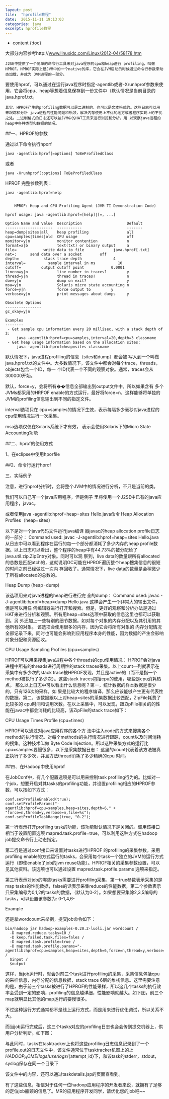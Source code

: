 ```yaml
---
layout: post
tile:  "hprofile教程"
date:  2015-11-11 19:13:03
categories: java 
excerpt: hprofile教程
---
```


* content
{:toc}



大部分内容参考http://www.linuxidc.com/Linux/2012-04/58178.htm


    J2SE中提供了一个简单的命令行工具来对java程序的cpu和heap进行 profiling，叫做HPROF。HPROF实际上是JVM中的一个native的库，它会在JVM启动的时候通过命令行参数来动态加载，并成为 JVM进程的一部分。

   要使用hprof，可以通过在运行java程序时指定-agentlib或者-Xrunhprof参数来使用，它会将cpu、heap等想着信息保存到一份文件中（默认情况是当前目录的java.hprof.txt。

    其实，HPROF产生的profiling数据可以是二进制的，也可以是文本格式的。这些日志可以用来跟踪和分析 java进程的性能问题和瓶颈，解决内存使用上不优的地方或者程序实现上的不优之处。二进制格式的日志还可以被JVM中的HAT工具来进行浏览和分析，用 以观察java进程的heap中各种类型和数据的情况。



##一、HPROF的参数

通过以下命令执行hporf

	java -agentlib:hprof[=options] ToBeProfiledClass
或者

	java -Xrunhprof[:options] ToBeProfiledClass

HPROF 完整参数列表：


	java -agentlib:hprof=help


        HPROF: Heap and CPU Profiling Agent (JVM TI Demonstration Code)

    hprof usage: java -agentlib:hprof=[help]|[=, ...]

    Option Name and Value  Description                    Default
    ---------------------  -----------                    -------
    heap=dump|sites|all    heap profiling                 all
    cpu=samples|times|old  CPU usage                      off
    monitor=y|n            monitor contention             n
    format=a|b             text(txt) or binary output     a
    file=            write data to file             java.hprof[.txt]
    net=:      send data over a socket        off
    depth=           stack trace depth              4
    interval=          sample interval in ms          10
    cutoff=         output cutoff point            0.0001
    lineno=y|n             line number in traces?         y
    thread=y|n             thread in traces?              n
    doe=y|n                dump on exit?                  y
    msa=y|n                Solaris micro state accounting n
    force=y|n              force output to         y
    verbose=y|n            print messages about dumps     y

    Obsolete Options
    ----------------
    gc_okay=y|n

    Examples
    --------
     - Get sample cpu information every 20 millisec, with a stack depth of 3:
         java -agentlib:hprof=cpu=samples,interval=20,depth=3 classname
     - Get heap usage information based on the allocation sites:
         java -agentlib:hprof=heap=sites classname

默认情况下，java进程profiling的信息（sites和dump）都会被 写入到一个叫做java.hprof.txt的文件中。大多数情况下，该文件中都会对每个trace，threads，objects包含一个ID，每一 个ID代表一个不同的观察对象。通常，traces会从300000开始。

默认，force=y，会将所有��信息全部输出到output文件中，所以如果含有 多个JVMs都采用的HRPOF enable的方式运行，最好将force=n，这样能够将单独的JVM的profiling信息输出到不同的指定文件。

interval选项只在 cpu=samples的情况下生效，表示每隔多少毫秒对java进程的cpu使用情况进行一次采集。

msa选项仅仅在Solaris系统下才有效， 表示会使用Solaris下的Micro State Accounting功能

##二、hprof的使用方式

1、在eclipse中使用hporfile

##2、命令行运行hprof

三、实际例子

注意，进行hprof分析时，会将整个JVM中的情况进行分析，不只是当前的类。

我们可以自己写一个java应用程序，但是例子 里将使用一个J2SE中已有的java应用程序，javac。

或者使用java -agentlib:hprof=heap=sites Hello.java命令
Heap Allocation Profiles（heap=sites）

以下是对一个java代码文件运行java编译 器javac的heap allocation profile日志的一部分：
Command used: javac -J-agentlib:hprof=heap=sites Hello.java
从日志中可以看到程序在运行的每一个部分都消耗了多少内存的heap profile数据。以上日志可以看出，整个程序的heap中有44.73%的被分配给了java.util.zip.ZipEntry对象。同时可以观 察到，live data的数量跟所有allocated的总数是匹配atch的，这就说明GC可能在HPROF遍历整个heap搜集信息的很短的时间之前已经做过一次内 存回收了。通常情况下，live data的数量是会稍微少于所有allocated的总数的。

Heap Dump (heap=dump)


该选项用来对java进程的heap进行进行完 全的dump：
Command used: javac -J-agentlib:hprof=heap=dump Hello.java
这样会产生一个非常大的输出文件，但是可以用任 何编辑器进行打开和搜索。但是，更好的观察和分析办法是通过HAT来进行分析和观察。所有用heap=sites选项中获取的信息这里也都可以获取到。另 外还加上一些特别的细节数据。如对每个对象的内存分配以及其引用的其他所有的对象。
该选项会使用很多的内存，因为它会将所有对象的 内存分配情况全部记录下来，同时也可能会影响到应用程序本身的性能，因为数据的产生会影响对象分配和资源回收。

CPU Usage Sampling Profiles (cpu=samples)


HPROF可以用来搜集java进程中各个threads的cpu使用情况：
HPROF会对java进程中所有的threads进行周期性的stack traces采集。以上count一列就表示在采集中有多少次的stack trace被HPROF发现，并且是active的（而不是指一个method被执行了多少次）。这些stack traces包括cpu的使用，哪些是cpu消耗热点。
那么以上日志中可以看出什么信息呢？第一，统计数据的样本数据是很少的，只有126次的采样，如 果是比较大的程序编译，那么应该能够产生更有代表性的数据。第二，该数据跟以上对heap=sites的采集数据比较匹配，ZipFile耗费了比较多的 cpu时间和调用次数。在以上采集中，可以发现，跟ZipFile相关的的性能在javac中都会消耗的比较高，该ZipFile的stack trace如下：

CPU Usage Times Profile (cpu=times)


HPROF可以通过对java应用程序的各个方 法中注入code的方式来搜集各个method的执行情况。对每个methods的执行情况进行跟踪，count以及时间消耗的搜集。这种技术叫做 Byte Code Injection。所以这种采集方式的运行比cpu=samples要慢很多，以下是采集数据日志：
这里的count代表着该方法被真正执行了多少次，并且方法thread消耗了多少精确的cpu 时间。



##四、在Hadoop中使用hprof

  在JobConf中，有几个配置选项是可以用来控制task profiling行为的。比如对一个job，想要开启对其tasks的profiling功能，并设置profiling相应的HPROF参数，可以按如下方式：
	
	conf.setProfileEnabled(true);
	conf.setProfileParams("-agentlib:hprof=cpu=samples,heap=sites,depth=6," +
	"force=n,thread=y,verbose=n,file=%s");
	conf.setProfileTaskRange(true, "0-2");

第一行表示打开profiling task的功能，该功能默认情况下是关闭的。调用该接口相当于设置配置选项 mapred.task.profile=true，可以利用这种方式在hadoop job提交命令行上动态指定。

第二行是通过conf接口来设置对tasks进行HPROF 的profiling的采集参数，采用profiling enable的方式运行的tasks，会采用每个task一个独立的JVM的运行方式运行（即使enable了job的jvm reuse功能）。HPROF相关的采集参数设置，可以见其他资料。该选项也可以通过设置 mapred.task.profile.params 选项来指定。

第三行表示对job的哪些tasks需要进行profiling采集，第一true参数表示采集的是map tasks的性能数据，false的话表示采集reduce的性能数据，第二个参数表示只采集编号为0,1,2的tasks的数据，（默认为0-2）。如果想要采集除2,3,5编号的tasks，可以设置该参数为: 0-1,4,6-

Example

   还是拿wordcount来举例，提交job命令如下：
	
	bin/hadoop jar hadoop-examples-0.20.2-luoli.jar wordcount /
	  -D mapred.reduce.tasks=10 /
	  -D keep.failed.task.files=fales /
	  -D mapred.task.profile=true /
	  -D mapred.task.profile.params="-agentlib:hprof=cpu=samples,heap=sites,depth=6,force=n,thread=y,verbose=n,file=%s" /
	  $input /
	  $output

这样，当job运行时，就会对前三个task进行profiling的采集，采集信息包括cpu的采样信息，内存分配的信息数据，stack trace 6层的堆栈信息。这里需要注意的是，由于前三个tasks被进行了HPROF的性能采样，所以这几个tasks的执行效率会受到一定的影响，profiling的信息越详细，性能影响就越大。如下图，前三个map就明显比其他的map运行的要慢很多。



不过这种运行方式通常都不是线上运行方式，而是用来进行优化调试，所以关系不大。

而当job运行完成后，这三个tasks对应的profiling日志也会会传到提交机器上，供用户分析判断。如下图：



与此同时，tasks在tasktracker上也将这些profiling日志信息记录到了一个profile.out的日志文件中，该文件通常位于tasktracker机器上的上${HADOOP_HOME}/logs/userlogs/${attempt_id}下，和该task的stderr，stdout，syslog保存在同一个目录下



该文件中的内容，还可以通过taskdetails.jsp的页面查看到。



有了这些信息，相信对于任何一位hadoop应用程序的开发者来说，就拥有了足够的定位job瓶颈的信息了。MR的应用程序开发同学，请优化您的job吧~~
